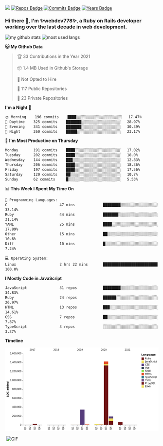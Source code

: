 ![](https://visitor-badge.glitch.me/badge?page_id=webdev778.webdev778)
[![Repos Badge](https://badges.pufler.dev/repos/webdev778)](https://badges.pufler.dev)
[![Commits Badge](https://badges.pufler.dev/commits/monthly/webdev778)](https://badges.pufler.dev)
[![Years Badge](https://badges.pufler.dev/years/webdev778)](https://badges.pufler.dev)
### Hi there 👋, I'm ✨webdev778✨, a Ruby on Rails developer working over the last decade in web development.


![my github stats](https://github-readme-stats.vercel.app/api?username=webdev778&show_icons=true&theme=tokyonight&line_height=27)
![most used langs](https://github-readme-stats.vercel.app/api/top-langs/?username=webdev778&hide=css,html&theme=tokyonight)

<!--START_SECTION:waka-->
**🐱 My Github Data** 

> 🏆 33 Contributions in the Year 2021
 > 
> 📦 1.4 MB Used in Github's Storage 
 > 
> 🚫 Not Opted to Hire
 > 
> 📜 117 Public Repositories 
 > 
> 🔑 23 Private Repositories  
 > 
**I'm a Night 🦉** 

```text
🌞 Morning    196 commits    ████░░░░░░░░░░░░░░░░░░░░░   17.47% 
🌆 Daytime    325 commits    ███████░░░░░░░░░░░░░░░░░░   28.97% 
🌃 Evening    341 commits    ███████░░░░░░░░░░░░░░░░░░   30.39% 
🌙 Night      260 commits    █████░░░░░░░░░░░░░░░░░░░░   23.17%

```
📅 **I'm Most Productive on Thursday** 

```text
Monday       191 commits    ████░░░░░░░░░░░░░░░░░░░░░   17.02% 
Tuesday      202 commits    ████░░░░░░░░░░░░░░░░░░░░░   18.0% 
Wednesday    144 commits    ███░░░░░░░░░░░░░░░░░░░░░░   12.83% 
Thursday     206 commits    ████░░░░░░░░░░░░░░░░░░░░░   18.36% 
Friday       197 commits    ████░░░░░░░░░░░░░░░░░░░░░   17.56% 
Saturday     120 commits    ██░░░░░░░░░░░░░░░░░░░░░░░   10.7% 
Sunday       62 commits     █░░░░░░░░░░░░░░░░░░░░░░░░   5.53%

```


📊 **This Week I Spent My Time On** 

```text
💬 Programming Languages: 
C                        47 mins             ████████░░░░░░░░░░░░░░░░░   33.14% 
Ruby                     44 mins             ███████░░░░░░░░░░░░░░░░░░   31.14% 
YAML                     25 mins             ████░░░░░░░░░░░░░░░░░░░░░   17.89% 
Other                    15 mins             ██░░░░░░░░░░░░░░░░░░░░░░░   10.6% 
Diff                     10 mins             █░░░░░░░░░░░░░░░░░░░░░░░░   7.24%

💻 Operating System: 
Linux                    2 hrs 22 mins       █████████████████████████   100.0%

```

**I Mostly Code in JavaScript** 

```text
JavaScript               31 repos            ████████░░░░░░░░░░░░░░░░░   34.83% 
Ruby                     24 repos            ██████░░░░░░░░░░░░░░░░░░░   26.97% 
HTML                     13 repos            ███░░░░░░░░░░░░░░░░░░░░░░   14.61% 
CSS                      7 repos             ██░░░░░░░░░░░░░░░░░░░░░░░   7.87% 
TypeScript               3 repos             ░░░░░░░░░░░░░░░░░░░░░░░░░   3.37%

```


**Timeline**

![Chart not found](https://raw.githubusercontent.com/webdev778/webdev778/master/charts/bar_graph.png) 


<!--END_SECTION:waka-->

<img align="right" alt="GIF" src="https://github.com/webdev778/webdev778/blob/main/code.gif?raw=true" width="500" height="320" />

<!--
**webdev778/webdev778** is a ✨ _special_ ✨ repository because its `README.md` (this file) appears on your GitHub profile.

Here are some ideas to get you started:

- 🔭 I’m currently working on ...
- 🌱 I’m currently learning ...
- 👯 I’m looking to collaborate on ...
- 🤔 I’m looking for help with ...
- 💬 Ask me about ...
- 📫 How to reach me: ...
- 😄 Pronouns: ...
- ⚡ Fun fact: ...
-->
